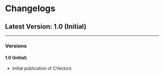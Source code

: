# Changelogs

## Latest Version: 1.0 (Initial)

---

### Versions

#### 1.0 (Initial)
* Initial publication of CVectors